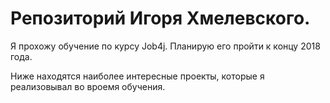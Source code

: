 # Репозиторий Игоря Хмелевского.

Я прохожу обучение по курсу Job4j. Планирую его пройти к концу 2018 года.

Ниже находятся наиболее интересные проекты, которые я реализовывал во вроемя обучения.